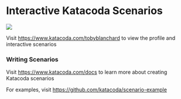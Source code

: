 # Interactive Katacoda Scenarios

[![](http://shields.katacoda.com/katacoda/tobyblanchard/count.svg)](https://www.katacoda.com/tobyblanchard "Get your profile on Katacoda.com")

Visit https://www.katacoda.com/tobyblanchard to view the profile and interactive scenarios

### Writing Scenarios
Visit https://www.katacoda.com/docs to learn more about creating Katacoda scenarios

For examples, visit https://github.com/katacoda/scenario-example
